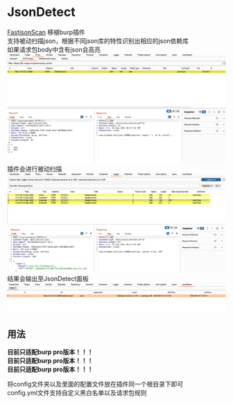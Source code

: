 # JsonDetect
[FastjsonScan](https://github.com/a1phaboy/FastjsonScan) 移植burp插件  
支持被动扫描json，根据不同json库的特性识别出相应的json依赖库  
如果请求包body中含有json会高亮  
![img.png](images/p1.jpg)  
插件会进行被动扫描  
![img.png](images/p2.jpg)      
结果会输出至JsonDetect面板  
![img.png](images/p3.jpg)  

## 用法

**目前只适配burp pro版本！！！**  
**目前只适配burp pro版本！！！**  
**目前只适配burp pro版本！！！**  
  
将config文件夹以及里面的配置文件放在插件同一个根目录下即可  
config.yml文件支持自定义黑白名单以及请求包规则  